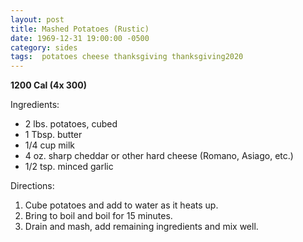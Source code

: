 ```yaml
---
layout: post
title: Mashed Potatoes (Rustic)
date: 1969-12-31 19:00:00 -0500
category: sides
tags:  potatoes cheese thanksgiving thanksgiving2020
---
```

<b>1200 Cal (4x 300)</b>
<p>Ingredients:</p><ul>
<li>2 lbs.	potatoes, cubed</li>
<li>1 Tbsp.	butter</li>
<li>1/4 cup	milk</li>
<li>4 oz.	sharp cheddar or other hard cheese (Romano, Asiago, etc.)</li>
<li>1/2 tsp.	minced garlic</li>
</ul>
<p>Directions:</p>
<ol>
<li>Cube potatoes and add to water as it heats up.</li>
<li>Bring to boil and boil for 15 minutes.</li>
<li>Drain and mash, add remaining ingredients and mix well.</li>
</ol>
